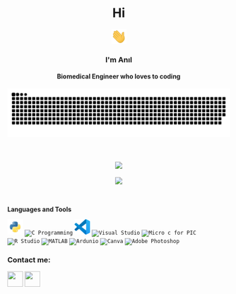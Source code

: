 <div align="center">
<h1 align="center">Hi </h1>
<div align="center"> <img width="35" src="https://github.com/1999AZZAR/1999AZZAR/blob/main/resources/img/waving.gif"> </div>
<h3 align="center">I'm Anıl </h3>
<h4 align="center">Biomedical Engineer who loves to coding </h4>
</div>

<div align="center">
  <a href="https://1999azzar.github.io/1999AZZAR/">
  <img  src="https://github.com/1999AZZAR/1999AZZAR/blob/main/resources/img/grid-snake.svg"
       alt="snake" /></a>
</div><br>
<br>
<br>

<div align="center">
<a href="https://github.com/anilhacioglu"><img align="center" src="https://github-readme-stats.vercel.app/api?username=anilhacioglu&theme=dracula" /></a>
  <br>
  <br>
<a href="https://github.com/anilhacioglu"><img align="center" src="https://github-readme-stats.vercel.app/api/top-langs/?username=anilhacioglu&text_color=FFFFFF&title_color=FFFFFF&hide_border=true&layout=compact&langs_count=10&theme=dracula" /></a>
</div>

<br>
<br>

**Languages and Tools**

<code><img alt="Python" height="35rem" src="https://raw.githubusercontent.com/github/explore/80688e429a7d4ef2fca1e82350fe8e3517d3494d/topics/python/python.png"></code>
<code><img alt="C Programming" height="35rem" src="https://i.hizliresim.com/pne4fqm.png"/></code>
<code><img alt="Visual Studio Code" height="35rem" src="https://raw.githubusercontent.com/github/explore/80688e429a7d4ef2fca1e82350fe8e3517d3494d/topics/visual-studio-code/visual-studio-code.png" /></code>
<code><img alt="Visual Studio" height="35rem" src="https://upload.wikimedia.org/wikipedia/commons/thumb/5/59/Visual_Studio_Icon_2019.svg/1200px-Visual_Studio_Icon_2019.svg.png"/></code>
<code><img alt="Micro c for PIC" height="35rem" src="https://s.getwinpcsoft.com/icons/png/48/5315/5315737.png"></code>
<code><img alt="R Studio" height="35rem" src="https://i.hizliresim.com/7yw5e56.png"/></code>
<code><img alt="MATLAB" height="35rem" src="https://upload.wikimedia.org/wikipedia/commons/thumb/2/21/Matlab_Logo.png/667px-Matlab_Logo.png"/></code>
<code><img alt="Ardunio" height="35rem" src="https://play-lh.googleusercontent.com/JZkr__oWPAYqKX9pm2-MX-Lp8IZVMVEGIh6rE2e7UqKYh20XVz96SLSgP6qaFeCMr3RR"/></code>
<code><img alt="Canva" height="35rem" src="https://www.apkmirror.com/wp-content/uploads/2019/03/5c918b5c14965.png"/></code>
<code><img alt="Adobe Photoshop" height="35rem" src="https://upload.wikimedia.org/wikipedia/commons/thumb/a/af/Adobe_Photoshop_CC_icon.svg/2101px-Adobe_Photoshop_CC_icon.svg.png"/></code>




### Contact me:

<a href="https://www.linkedin.com/in/an%C4%B1l-hac%C4%B1o%C4%9Flu-3ab913172/" target="_blank"><img src="https://cdn-icons-png.flaticon.com/512/174/174857.png" width="35px" height="35px"></a>  <a href="mailto:anilhacioglu02@gmail.com" target="_blank"><img src="https://www.freepnglogos.com/uploads/logo-gmail-png/logo-gmail-png-gmail-icon-download-png-and-vector-1.png" width="35px" height="35px"></a>
